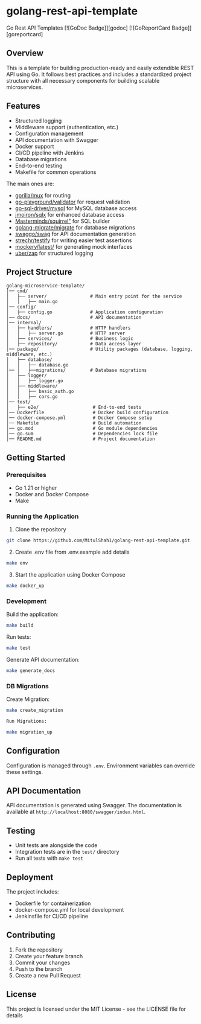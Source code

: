 # golang-rest-api-template
Go Rest API Templates
[![GoDoc Badge]][godoc] [![GoReportCard Badge]][goreportcard]

## Overview
This is a template for building production-ready and easily extendible REST API using Go. It follows best practices and includes a standardized project structure with all necessary components for building scalable microservices.

## Features
- Structured logging
- Middleware support (authentication, etc.)
- Configuration management
- API documentation with Swagger
- Docker support
- CI/CD pipeline with Jenkins
- Database migrations
- End-to-end testing
- Makefile for common operations

The main ones are:

* [gorilla/mux](http://www.gorillatoolkit.org/pkg/mux) for routing
* [go-playground/validator](https://github.com/go-playground/validator) for request validation
* [go-sql-driver/mysql](https://github.com/go-sql-driver/mysql) for MySQL database access
* [jmoiron/sqlx](https://github.com/jmoiron/sqlx) for enhanced database access
* [Masterminds/squirrel"](https://github.com/Masterminds/squirrel) for SQL builder
* [golang-migrate/migrate](https://github.com/golang-migrate/migrate) for database migrations
* [swaggo/swag](https://github.com/swaggo/swag) for API documentation generation
* [strechr/testify](https://github.com/stretchr/testify) for writing easier test assertions
* [mockery/latest/](https://vektra.github.io/mockery/) for generating mock interfaces
* [uber/zap](go.uber.org/zap) for structured logging
## Project Structure
```
golang-microservice-template/
│── cmd/
│   ├── server/                # Main entry point for the service
│   │   ├── main.go
│── config/
│   ├── config.go              # Application configuration
│── docs/                      # API documentation
│── internal/
│   ├── handlers/              # HTTP handlers
│   │   ├── server.go          # HTTP server
│   ├── services/              # Business logic
│   ├── repository/            # Data access layer
│── package/                   # Utility packages (database, logging, middleware, etc.)
│   ├── database/
│   │   ├── database.go
│── │   ├──migrations/         # Database migrations
│   ├── logger/
│   │   ├── logger.go
│   ├── middleware/
│   │   ├── basic_auth.go
│   │   ├── cors.go
│── test/
│   ├── e2e/                    # End-to-end tests
│── Dockerfile                  # Docker build configuration
│── docker-compose.yml          # Docker Compose setup
│── Makefile                    # Build automation
│── go.mod                      # Go module dependencies
│── go.sum                      # Dependencies lock file
│── README.md                   # Project documentation
```

## Getting Started

### Prerequisites
- Go 1.21 or higher
- Docker and Docker Compose
- Make

### Running the Application
1. Clone the repository
```bash
git clone https://github.com/MitulShah1/golang-rest-api-template.git
```

2. Create .env file from .env.example add details
```bash
make env
```

3. Start the application using Docker Compose
```bash
make docker_up
```

### Development
Build the application:
```bash
make build
```

Run tests:
```bash
make test
```

Generate API documentation:
```bash
make generate_docs
```

### DB Migrations
Create Migration:
```bash
make create_migration
```
```bash
Run Migrations:
```
```bash
make migration_up
```

## Configuration
Configuration is managed through `.env`. Environment variables can override these settings.

## API  Documentation
API documentation is generated using Swagger. The documentation is available at `http://localhost:8080/swagger/index.html`.

## Testing
- Unit tests are alongside the code
- Integration tests are in the `test/` directory
- Run all tests with `make test`

## Deployment
The project includes:
- Dockerfile for containerization
- docker-compose.yml for local development
- Jenkinsfile for CI/CD pipeline

## Contributing
1. Fork the repository
2. Create your feature branch
3. Commit your changes
4. Push to the branch
5. Create a new Pull Request

## License
This project is licensed under the MIT License - see the LICENSE file for details


